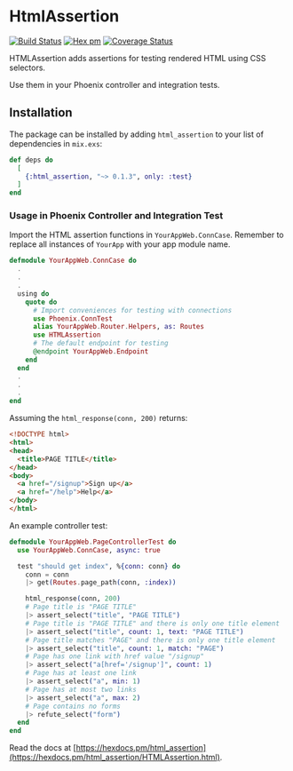 # HtmlAssertion

[![Build Status](https://travis-ci.com/btbinhtran/html_assertion.svg?branch=master)](https://travis-ci.com/btbinhtran/html_assertion)
[![Hex pm](https://img.shields.io/hexpm/v/html_assertion.svg?style=flat)](https://hex.pm/packages/html_assertion)
[![Coverage Status](https://coveralls.io/repos/github/btbinhtran/html_assertion/badge.svg?branch=master)](https://coveralls.io/github/btbinhtran/html_assertion?branch=master)

HTMLAssertion adds assertions for testing rendered HTML using CSS selectors.

Use them in your Phoenix controller and integration tests.

## Installation

The package can be installed
by adding `html_assertion` to your list of dependencies in `mix.exs`:

```elixir
def deps do
  [
    {:html_assertion, "~> 0.1.3", only: :test}
  ]
end
```

### Usage in Phoenix Controller and Integration Test

Import the HTML assertion functions in `YourAppWeb.ConnCase`. Remember to replace all instances of `YourApp` with your app module name.

```elixir
defmodule YourAppWeb.ConnCase do
  .
  .
  .
  using do
    quote do
      # Import conveniences for testing with connections
      use Phoenix.ConnTest
      alias YourAppWeb.Router.Helpers, as: Routes
      use HTMLAssertion
      # The default endpoint for testing
      @endpoint YourAppWeb.Endpoint
    end
  end
  .
  .
  .
end
```

Assuming the `html_response(conn, 200)` returns:
```html
<!DOCTYPE html>
<html>
<head>
  <title>PAGE TITLE</title>
</head>
<body>
  <a href="/signup">Sign up</a>
  <a href="/help">Help</a>
</body>
</html>
```

An example controller test:
```elixir
defmodule YourAppWeb.PageControllerTest do
  use YourAppWeb.ConnCase, async: true

  test "should get index", %{conn: conn} do
    conn = conn
    |> get(Routes.page_path(conn, :index))

    html_response(conn, 200)
    # Page title is "PAGE TITLE"
    |> assert_select("title", "PAGE TITLE")
    # Page title is "PAGE TITLE" and there is only one title element
    |> assert_select("title", count: 1, text: "PAGE TITLE")
    # Page title matches "PAGE" and there is only one title element
    |> assert_select("title", count: 1, match: "PAGE")
    # Page has one link with href value "/signup"
    |> assert_select("a[href='/signup']", count: 1)
    # Page has at least one link
    |> assert_select("a", min: 1)
    # Page has at most two links
    |> assert_select("a", max: 2)
    # Page contains no forms
    |> refute_select("form")
  end
end
```

Read the docs at [https://hexdocs.pm/html_assertion](https://hexdocs.pm/html_assertion/HTMLAssertion.html).


